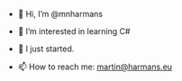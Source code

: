 - 👋 Hi, I’m @mnharmans
- 👀 I’m interested in learning C#
- 🌱 I just started.

- 📫 How to reach me: martin@harmans.eu
<!---
mnharmans/mnharmans is a ✨ special ✨ repository because its `README.md` (this file) appears on your GitHub profile.
You can click the Preview link to take a look at your changes.
--->
